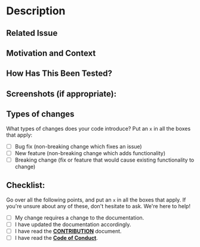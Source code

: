 # Description

<!-- Please describe your pull request in detail.-->

## Related Issue

<!-- Please link to the issue here-->

<!-- If no issue exsits for your pull request, please use a draft pull requests for discussion purposes-->

## Motivation and Context

<!-- Why is this change required? What problem does it solve? -->

## How Has This Been Tested?

<!-- * Please describe in detail how you tested your changes.
* Include details of your testing environment, and the tests you ran to see how your change affects other areas of the code, etc.-->

## Screenshots (if appropriate):

## Types of changes

What types of changes does your code introduce? Put an `x` in all the boxes that apply:
- [ ] Bug fix (non-breaking change which fixes an issue)
- [ ] New feature (non-breaking change which adds functionality)
- [ ] Breaking change (fix or feature that would cause existing functionality to change)

## Checklist:

Go over all the following points, and put an `x` in all the boxes that apply. If you're unsure about any of these, don't hesitate to ask. We're here to help!

- [ ] My change requires a change to the documentation.
- [ ] I have updated the documentation accordingly.
- [ ] I have read the **[CONTRIBUTION](/CONTRIBUTING.md)** document.
- [ ] I have read the **[Code of Conduct](/CODE_OF_CONDUCT.md)**.
